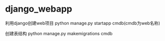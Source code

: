 # django_webapp
利用django创建web项目
python manage.py startapp cmdb(cmdb为web名称)

创建表结构
python manage.py makemigrations cmdb
